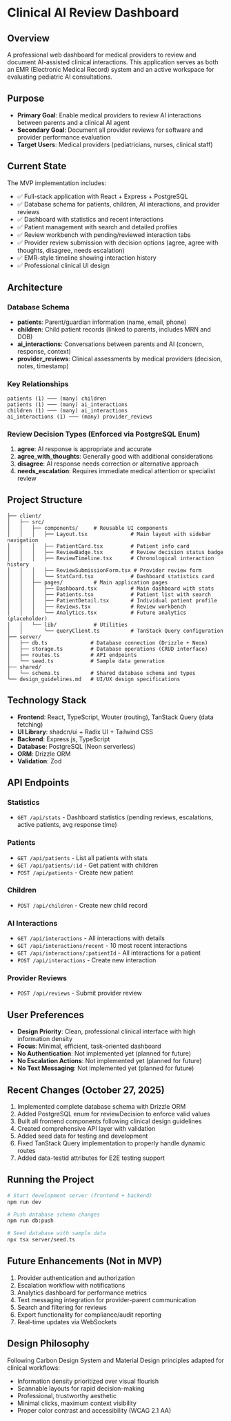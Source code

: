 # Clinical AI Review Dashboard

## Overview
A professional web dashboard for medical providers to review and document AI-assisted clinical interactions. This application serves as both an EMR (Electronic Medical Record) system and an active workspace for evaluating pediatric AI consultations.

## Purpose
- **Primary Goal**: Enable medical providers to review AI interactions between parents and a clinical AI agent
- **Secondary Goal**: Document all provider reviews for software and provider performance evaluation
- **Target Users**: Medical providers (pediatricians, nurses, clinical staff)

## Current State
The MVP implementation includes:
- ✅ Full-stack application with React + Express + PostgreSQL
- ✅ Database schema for patients, children, AI interactions, and provider reviews
- ✅ Dashboard with statistics and recent interactions
- ✅ Patient management with search and detailed profiles
- ✅ Review workbench with pending/reviewed interaction tabs
- ✅ Provider review submission with decision options (agree, agree with thoughts, disagree, needs escalation)
- ✅ EMR-style timeline showing interaction history
- ✅ Professional clinical UI design

## Architecture

### Database Schema
- **patients**: Parent/guardian information (name, email, phone)
- **children**: Child patient records (linked to parents, includes MRN and DOB)
- **ai_interactions**: Conversations between parents and AI (concern, response, context)
- **provider_reviews**: Clinical assessments by medical providers (decision, notes, timestamp)

### Key Relationships
```
patients (1) ─── (many) children
patients (1) ─── (many) ai_interactions
children (1) ─── (many) ai_interactions
ai_interactions (1) ─── (many) provider_reviews
```

### Review Decision Types (Enforced via PostgreSQL Enum)
1. **agree**: AI response is appropriate and accurate
2. **agree_with_thoughts**: Generally good with additional considerations
3. **disagree**: AI response needs correction or alternative approach
4. **needs_escalation**: Requires immediate medical attention or specialist review

## Project Structure
```
├── client/
│   ├── src/
│   │   ├── components/     # Reusable UI components
│   │   │   ├── Layout.tsx              # Main layout with sidebar navigation
│   │   │   ├── PatientCard.tsx         # Patient info card
│   │   │   ├── ReviewBadge.tsx         # Review decision status badge
│   │   │   ├── ReviewTimeline.tsx      # Chronological interaction history
│   │   │   ├── ReviewSubmissionForm.tsx # Provider review form
│   │   │   └── StatCard.tsx            # Dashboard statistics card
│   │   ├── pages/          # Main application pages
│   │   │   ├── Dashboard.tsx           # Main dashboard with stats
│   │   │   ├── Patients.tsx            # Patient list with search
│   │   │   ├── PatientDetail.tsx       # Individual patient profile
│   │   │   ├── Reviews.tsx             # Review workbench
│   │   │   └── Analytics.tsx           # Future analytics (placeholder)
│   │   └── lib/            # Utilities
│   │       └── queryClient.ts          # TanStack Query configuration
├── server/
│   ├── db.ts              # Database connection (Drizzle + Neon)
│   ├── storage.ts         # Database operations (CRUD interface)
│   ├── routes.ts          # API endpoints
│   └── seed.ts            # Sample data generation
├── shared/
│   └── schema.ts          # Shared database schema and types
└── design_guidelines.md   # UI/UX design specifications
```

## Technology Stack
- **Frontend**: React, TypeScript, Wouter (routing), TanStack Query (data fetching)
- **UI Library**: shadcn/ui + Radix UI + Tailwind CSS
- **Backend**: Express.js, TypeScript
- **Database**: PostgreSQL (Neon serverless)
- **ORM**: Drizzle ORM
- **Validation**: Zod

## API Endpoints

### Statistics
- `GET /api/stats` - Dashboard statistics (pending reviews, escalations, active patients, avg response time)

### Patients
- `GET /api/patients` - List all patients with stats
- `GET /api/patients/:id` - Get patient with children
- `POST /api/patients` - Create new patient

### Children
- `POST /api/children` - Create new child record

### AI Interactions
- `GET /api/interactions` - All interactions with details
- `GET /api/interactions/recent` - 10 most recent interactions
- `GET /api/interactions/:patientId` - All interactions for a patient
- `POST /api/interactions` - Create new interaction

### Provider Reviews
- `POST /api/reviews` - Submit provider review

## User Preferences
- **Design Priority**: Clean, professional clinical interface with high information density
- **Focus**: Minimal, efficient, task-oriented dashboard
- **No Authentication**: Not implemented yet (planned for future)
- **No Escalation Actions**: Not implemented yet (planned for future)
- **No Text Messaging**: Not implemented yet (planned for future)

## Recent Changes (October 27, 2025)
1. Implemented complete database schema with Drizzle ORM
2. Added PostgreSQL enum for reviewDecision to enforce valid values
3. Built all frontend components following clinical design guidelines
4. Created comprehensive API layer with validation
5. Added seed data for testing and development
6. Fixed TanStack Query implementation to properly handle dynamic routes
7. Added data-testid attributes for E2E testing support

## Running the Project
```bash
# Start development server (frontend + backend)
npm run dev

# Push database schema changes
npm run db:push

# Seed database with sample data
npx tsx server/seed.ts
```

## Future Enhancements (Not in MVP)
1. Provider authentication and authorization
2. Escalation workflow with notifications
3. Analytics dashboard for performance metrics
4. Text messaging integration for provider-parent communication
5. Search and filtering for reviews
6. Export functionality for compliance/audit reporting
7. Real-time updates via WebSockets

## Design Philosophy
Following Carbon Design System and Material Design principles adapted for clinical workflows:
- Information density prioritized over visual flourish
- Scannable layouts for rapid decision-making
- Professional, trustworthy aesthetic
- Minimal clicks, maximum context visibility
- Proper color contrast and accessibility (WCAG 2.1 AA)
